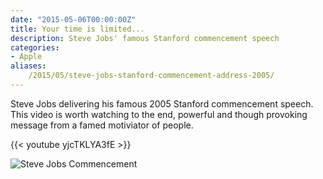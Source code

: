 ```yaml
---
date: "2015-05-06T00:00:00Z"
title: Your time is limited...
description: Steve Jobs' famous Stanford commencement speech
categories:
- Apple
aliases:
    /2015/05/steve-jobs-stanford-commencement-address-2005/
---
```

Steve Jobs delivering his famous 2005 Stanford commencement speech. This video is worth watching to the end, powerful and though provoking message from a famed motiviator of people.

{{< youtube yjcTKLYA3fE >}}

![Steve Jobs Commencement](http://media-cache-ak0.pinimg.com/736x/88/03/b9/8803b9a0b234e8454e22fd691ba19188.jpg)